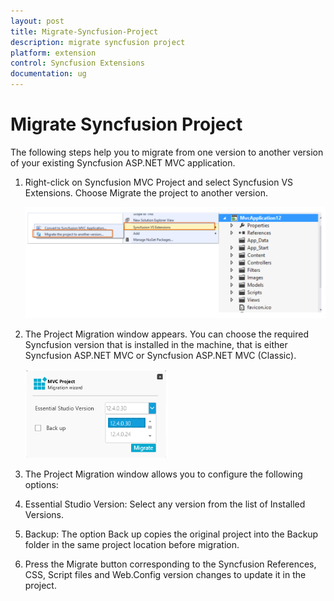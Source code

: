 ```yaml
---
layout: post
title: Migrate-Syncfusion-Project
description: migrate syncfusion project 
platform: extension
control: Syncfusion Extensions
documentation: ug
---
```


# Migrate Syncfusion Project 

The following steps help you to migrate from one version to another version of your existing Syncfusion ASP.NET MVC application. 

1. Right-click on Syncfusion MVC Project and select Syncfusion VS Extensions. Choose Migrate the project to another version.



   ![](Migrate-Syncfusion-Project_images/Migrate-Syncfusion-Project_img1.png)



2. The Project Migration window appears. You can choose the required Syncfusion version that is installed in the machine, that is either Syncfusion ASP.NET MVC or Syncfusion ASP.NET MVC (Classic). 



   ![](Migrate-Syncfusion-Project_images/Migrate-Syncfusion-Project_img2.png)



3. The Project Migration window allows you to configure the following options:
1. Essential Studio Version: Select any version from the list of Installed Versions.
2. Backup: The option Back up copies the original project into the Backup folder in the same project location before migration.
4. Press the Migrate button corresponding to the Syncfusion References, CSS, Script files and Web.Config version changes to update it in the project.



